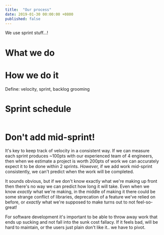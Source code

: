 ```yaml
---
title:  "Our process"
date: 2019-01-30 00:00:00 +0800
published: false
---
```



We use sprint stuff...!


<!--more-->


# What we do

# How we do it

Define: velocity, sprint, backlog grooming

# Sprint schedule

<img here>

# Don't add mid-sprint!

It's key to keep track of velocity in a consistent way. If we can measure each sprint produces ~100pts with our experienced
team of 4 engineers, then when we estimate a project is worth 200pts of work we can accurately expect it to be done within
2 sprints. _However,_ if we add work mid-sprint consistently, we can't predict when the work will be completed.

It sounds obvious, but if we don't know exactly what we're making up front then there's no way we can predict how long
it will take. Even when we know _exactly_ what we're making, in the middle of making it there could be some strange
conflict of libraries, deprecation of a feature we've relied on before, or _exactly_ what we're supposed to make
turns out to not feel-so-great!

For software development it's important to be able to throw away work that ends up sucking and not fall into the sunk cost
fallacy. If it feels bad, will be hard to maintain, or the users just plain don't like it.. we have to pivot.





